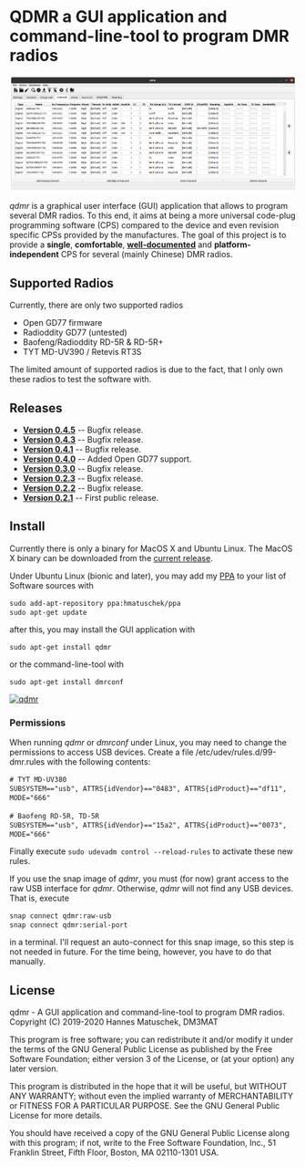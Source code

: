 # QDMR a GUI application and command-line-tool to program DMR radios

![qdmr channel editor](https://raw.githubusercontent.com/hmatuschek/qdmr/master/doc/fig/qdmr-channels.png "The qdmr CPS software.")

*qdmr* is a graphical user interface (GUI) application that allows to program several DMR radios.
To this end, it aims at being a more universal code-plug programming software (CPS) compared to the
device and even revision specific CPSs provided by the manufactures. The goal of this project is to
provide a **single**, **comfortable**, [**well-documented**](https://dm3mat.darc.de/qdmr/manual/) 
and **platform-independent** CPS for several (mainly Chinese) DMR radios.

## Supported Radios 
Currently, there are only two supported radios

  * Open GD77 firmware
  * Radioddity GD77 (untested)
  * Baofeng/Radioddity RD-5R & RD-5R+
  * TYT MD-UV390 / Retevis RT3S

The limited amount of supported radios is due to the fact, that I only own these radios to test
the software with.


## Releases
 * **[Version 0.4.5](https://github.com/hmatuschek/qdmr/releases/tag/v0.4.5)** -- Bugfix release.
 * **[Version 0.4.3](https://github.com/hmatuschek/qdmr/releases/tag/v0.4.3)** -- Bugfix release.
 * **[Version 0.4.1](https://github.com/hmatuschek/qdmr/releases/tag/v0.4.1)** -- Bugfix release.
 * **[Version 0.4.0](https://github.com/hmatuschek/qdmr/releases/tag/v0.4.0)** -- Added Open GD77 support.
 * **[Version 0.3.0](https://github.com/hmatuschek/qdmr/releases/tag/v0.3.0)** -- Bugfix release.
 * **[Version 0.2.3](https://github.com/hmatuschek/qdmr/releases/tag/v0.2.3)** -- Bugfix release.
 * **[Version 0.2.2](https://github.com/hmatuschek/qdmr/releases/tag/v0.2.2)** -- Bugfix release.
 * **[Version 0.2.1](https://github.com/hmatuschek/qdmr/releases/tag/v0.2.1)** -- First public release.


## Install
Currently there is only a binary for MacOS X and Ubuntu Linux. The MacOS X binary can be downloaded
from the [current release](https://github.com/hmatuschek/qdmr/releases/).

Under Ubuntu Linux (bionic and later), you may add my
[PPA](https://launchpad.net/~hmatuschek/+archive/ubuntu/ppa) to your list of Software sources with

    sudo add-apt-repository ppa:hmatuschek/ppa
    sudo apt-get update

after this, you may install the GUI application with

    sudo apt-get install qdmr

or the command-line-tool with

    sudo apt-get install dmrconf

[![qdmr](https://snapcraft.io//qdmr/badge.svg)](https://snapcraft.io/qdmr)

### Permissions
When running *qdmr* or *dmrconf* under Linux, you may need to change the permissions to access USB devices.  Create a file /etc/udev/rules.d/99-dmr.rules with the following contents:

    # TYT MD-UV380
    SUBSYSTEM=="usb", ATTRS{idVendor}=="0483", ATTRS{idProduct}=="df11", MODE="666"
    
    # Baofeng RD-5R, TD-5R
    SUBSYSTEM=="usb", ATTRS{idVendor}=="15a2", ATTRS{idProduct}=="0073", MODE="666"

Finally execute `sudo udevadm control --reload-rules` to activate these new rules.

If you use the snap image of *qdmr*, you must (for now) grant access to the raw USB interface for
*qdmr*. Otherwise, *qdmr* will not find any USB devices. That is, execute

    snap connect qdmr:raw-usb
    snap connect qdmr:serial-port

in a terminal. I'll request an auto-connect for this snap image, so this step is not needed in
future. For the time being, however, you have to do that manually.

## License
qdmr - A GUI application and command-line-tool to program DMR radios.
Copyright (C) 2019-2020 Hannes Matuschek, DM3MAT

This program is free software; you can redistribute it and/or modify
it under the terms of the GNU General Public License as published by
the Free Software Foundation; either version 3 of the License, or
(at your option) any later version.

This program is distributed in the hope that it will be useful,
but WITHOUT ANY WARRANTY; without even the implied warranty of
MERCHANTABILITY or FITNESS FOR A PARTICULAR PURPOSE.  See the
GNU General Public License for more details.

You should have received a copy of the GNU General Public License along
with this program; if not, write to the Free Software Foundation, Inc.,
51 Franklin Street, Fifth Floor, Boston, MA 02110-1301 USA.
